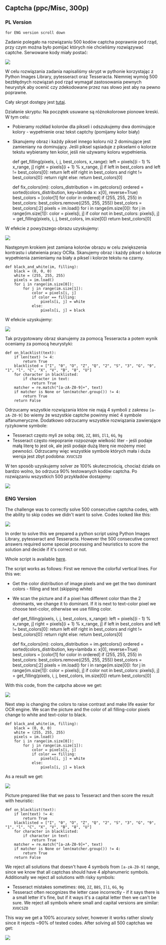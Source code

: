 ## Captcha (ppc/Misc, 300p)

### PL Version
`for ENG version scroll down`

Zadanie polegało na rozwiązaniu 500 kodów captcha poprawnie pod rząd, przy czym można było pomijać których nie chcieliśmy rozwiązywać captche. Serwowane kody miały postać:

![](./captcha.png)

W celu rozwiązania zadania napisaliśmy skrypt w pythonie korzystając z Python Images Library, pytesseract oraz Tesseracta. Niemniej wymóg 500 bezbłędnych rozwiązań pod rząd wymagał zastosowania pewnych heurystyk aby ocenić czy zdekodowane przez nas słowo jest aby na pewno poprawne.

Cały skrypt dostępy jest [tutaj](captcha.py).

Działanie skryptu:
Na początek usuwane są różnokolorowe pionowe kreski. W tym celu:

* Pobieramy rozkład kolorów dla pikseli i odszukujemy dwa dominujące kolory - wypełnienie oraz tekst captchy (pomijamy kolor biały)
* Skanujemy obraz i każdy piksel innego koloru niż 2 dominujące jest zamieniany na dominujący. Jeśli piksel sąsiaduje z pikselami o kolorze tekstu wybieramy ten kolor, jeśli nie używamy koloru wypełnienia.

	def get_filling(pixels, i, j, best_colors, x_range):
		left = pixels[(i - 1) % x_range, j]
		right = pixels[(i + 1) % x_range, j]
		if left in best_colors and left != best_colors[0]:
			return left
		elif right in best_colors and right != best_colors[0]:
			return right
		else:
			return best_colors[0]


	def fix_colors(im):
		colors_distribution = im.getcolors()
		ordered = sorted(colors_distribution, key=lambda x: x[0], reverse=True)
		best_colors = [color[1] for color in ordered]
		if (255, 255, 255) in best_colors:
			best_colors.remove((255, 255, 255))
		best_colors = best_colors[:2]
		pixels = im.load()
		for i in range(im.size[0]):
			for j in range(im.size[1]):
				color = pixels[i, j]
				if color not in best_colors:
					pixels[i, j] = get_filling(pixels, i, j, best_colors, im.size[0])
		return best_colors[0]

W efekcie z powyższego obrazu uzyskujemy:

![](./nostripes.png)

Następnym krokiem jest zamiana kolorów obrazu w celu zwiększenia kontrastu i ułatwienia pracy OCRa. Skanujemy obraz i każdy piksel o kolorze wypełnienia zamieniamy na biały a piksel i kolorze tekstu na czarny. 

	def black_and_white(im, filling):
		black = (0, 0, 0)
		white = (255, 255, 255)
		pixels = im.load()
		for i in range(im.size[0]):
			for j in range(im.size[1]):
				color = pixels[i, j]
				if color == filling:
					pixels[i, j] = white
				else:
					pixels[i, j] = black

W efekcie uzyskujemy:

![](./fixed.png)

Tak przygotowany obraz skanujemy za pomocą Tesseracta a potem wynik oceniamy za pomocą heurystyki:

	def on_blacklist(text):
		if len(text) != 4:
			return True
		blacklisted = ["I", "0", "O", "Z", "Q", "2", "S", "3", "G", "9", "1", "l", "C", "X", "V", "B", "8", "U"]
		for character in blacklisted:
			if character in text:
				return True
		matcher = re.match("[a-zA-Z0-9]+", text)
		if matcher is None or len(matcher.group()) != 4:
			return True
		return False

Odrzucamy wszystkie rozwiązania które nie mają 4 symboli z zakresu `[a-zA-Z0-9]` bo wiemy że wszystkie captche powinny mieć 4 symbole alfanumeryczne. Dodatkowo odrzucamy wszystkie rozwiązania zawierające ryzykowne symbole:

* Tesseract często myli ze sobą: `O0Q`, `2Z`, `B8S`, `Il1`, `6G`, `9g`
* Tesseract często niepopranie rozpoznaje wielkość liter - jeśli podaje małą literę to jest ok, ale jeśli podaje dużą literę nie możemy mieć pewności. Odrzucamy więc wszystkie symbole których mała i duża wersja jest zbyt podobna: `XVUCSZO`

W ten sposób uzyskujemy solver ze 100% skutecznością, chociaż działa on bardzo wolno, bo odrzuca 90% testowanych kodów captcha.
Po rozwiązaniu wszystkich 500 przykładów dostajemy:

![](./solved.png)

### ENG Version

The challenge was to correctly solve 500 consecutive captcha codes, with the ability to skip codes we didn't want to solve. Codes looked like this:

![](./captcha.png)

In order to solve this we prepared a python script using Python Images Library, pytesseract and Tesseracta. However the 500 consecutive correct answers required some special processing and heuristics to score the solution and decide if it's correct or not.

Whole script is available [here](captcha.py).

The script works as follows:
First we remove the colorful vertical lines. For this we:

* Get the color distribution of image pixels and we get the two dominant colors - filling and text (skipping white)
* We scan the picture and if a pixel has different color than the 2 dominants, we change it to dominant. If it is next to text-color pixel we choose text-color, otherwise we use filling color.

	def get_filling(pixels, i, j, best_colors, x_range):
		left = pixels[(i - 1) % x_range, j]
		right = pixels[(i + 1) % x_range, j]
		if left in best_colors and left != best_colors[0]:
			return left
		elif right in best_colors and right != best_colors[0]:
			return right
		else:
			return best_colors[0]


	def fix_colors(im):
		colors_distribution = im.getcolors()
		ordered = sorted(colors_distribution, key=lambda x: x[0], reverse=True)
		best_colors = [color[1] for color in ordered]
		if (255, 255, 255) in best_colors:
			best_colors.remove((255, 255, 255))
		best_colors = best_colors[:2]
		pixels = im.load()
		for i in range(im.size[0]):
			for j in range(im.size[1]):
				color = pixels[i, j]
				if color not in best_colors:
					pixels[i, j] = get_filling(pixels, i, j, best_colors, im.size[0])
		return best_colors[0]

With this code, from the catpcha above we get:

![](./nostripes.png)

Next step is changing the colors to raise contrast and make life easier for OCR engine. We scan the picture and the color of all filling-color pixels change to white and text-color to black.

	def black_and_white(im, filling):
		black = (0, 0, 0)
		white = (255, 255, 255)
		pixels = im.load()
		for i in range(im.size[0]):
			for j in range(im.size[1]):
				color = pixels[i, j]
				if color == filling:
					pixels[i, j] = white
				else:
					pixels[i, j] = black

As a result we get:

![](./fixed.png)

Picture prepared like that we pass to Tesseract and then score the result with heuristic:

	def on_blacklist(text):
		if len(text) != 4:
			return True
		blacklisted = ["I", "0", "O", "Z", "Q", "2", "S", "3", "G", "9", "1", "l", "C", "X", "V", "B", "8", "U"]
		for character in blacklisted:
			if character in text:
				return True
		matcher = re.match("[a-zA-Z0-9]+", text)
		if matcher is None or len(matcher.group()) != 4:
			return True
		return False

We reject all solutions that doesn't have 4 symbols from `[a-zA-Z0-9]` range, since we know that all captchas should have 4 alphanumeric symbols. Additionally we reject all solutions with risky symbols:

* Tesseract mistakes sometimes: `O0Q`, `2Z`, `B8S`, `Il1`, `6G`, `9g`
* Tesseract often recognizes the letter case incorrectly - if it says there is a small letter it's fine, but if it ways it's a capital letter then we can't be sure. We reject all symbols where small and capital versions are similar: `XVUCSZO`

This way we get a 100% accuracy solver, however it works rather slowly since it rejects ~90% of tested codes.
After solving all 500 captchas we get:

![](./solved.png)